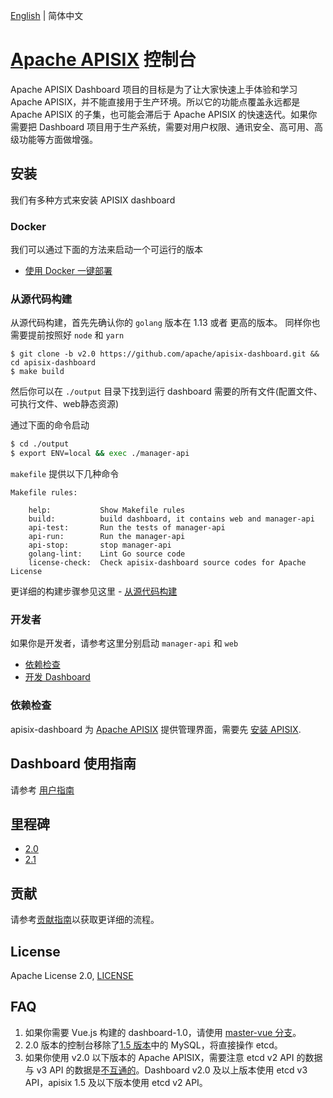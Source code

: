 <!--
#
# Licensed to the Apache Software Foundation (ASF) under one or more
# contributor license agreements.  See the NOTICE file distributed with
# this work for additional information regarding copyright ownership.
# The ASF licenses this file to You under the Apache License, Version 2.0
# (the "License"); you may not use this file except in compliance with
# the License.  You may obtain a copy of the License at
#
#     http://www.apache.org/licenses/LICENSE-2.0
#
# Unless required by applicable law or agreed to in writing, software
# distributed under the License is distributed on an "AS IS" BASIS,
# WITHOUT WARRANTIES OR CONDITIONS OF ANY KIND, either express or implied.
# See the License for the specific language governing permissions and
# limitations under the License.
#
-->

[English](./README.md) | 简体中文

# [Apache APISIX](https://github.com/apache/apisix) 控制台

Apache APISIX Dashboard 项目的目标是为了让大家快速上手体验和学习 Apache APISIX，并不能直接用于生产环境。所以它的功能点覆盖永远都是 Apache APISIX 的子集，也可能会滞后于 Apache APISIX 的快速迭代。如果你需要把 Dashboard 项目用于生产系统，需要对用户权限、通讯安全、高可用、高级功能等方面做增强。

## 安装

我们有多种方式来安装 APISIX dashboard

### Docker

我们可以通过下面的方法来启动一个可运行的版本

- [使用 Docker 一键部署](./docs/deploy-with-docker.zh-CN.md)

### 从源代码构建

从源代码构建，首先先确认你的 `golang` 版本在 1.13 或者 更高的版本。
同样你也需要提前按照好 `node` 和 `yarn`

```
$ git clone -b v2.0 https://github.com/apache/apisix-dashboard.git && cd apisix-dashboard
$ make build
```

然后你可以在 `./output` 目录下找到运行 dashboard 需要的所有文件(配置文件、可执行文件、web静态资源)

通过下面的命令启动

```sh
$ cd ./output
$ export ENV=local && exec ./manager-api
```

`makefile` 提供以下几种命令

```
Makefile rules:

    help:		    Show Makefile rules
    build:		    build dashboard, it contains web and manager-api
    api-test:		Run the tests of manager-api
    api-run:		Run the manager-api
    api-stop:		stop manager-api
    golang-lint:	Lint Go source code
    license-check:	Check apisix-dashboard source codes for Apache License
```

更详细的构建步骤参见这里 - [从源代码构建](./docs/deploy.zh-CN.md)

### 开发者

如果你是开发者，请参考这里分别启动 `manager-api` 和 `web`

- [依赖检查](#依赖检查)
- [开发 Dashboard](./docs/develop.zh-CN.md)

### 依赖检查

apisix-dashboard 为 [Apache APISIX](https://github.com/apache/apisix) 提供管理界面，需要先 [安装 APISIX](https://github.com/apache/apisix#configure-and-installation).

## Dashboard 使用指南

请参考 [用户指南](./docs/USER_GUIDE.zh-CN.md)

## 里程碑

- [2.0](https://github.com/apache/apisix-dashboard/milestone/4)
- [2.1](https://github.com/apache/apisix-dashboard/milestone/5)

## 贡献

请参考[贡献指南](./CONTRIBUTING.md)以获取更详细的流程。

## License

Apache License 2.0, [LICENSE](https://github.com/apache/apisix-dashboard/blob/master/LICENSE)

## FAQ

1. 如果你需要 Vue.js 构建的 dashboard-1.0，请使用 [master-vue 分支](https://github.com/apache/apisix-dashboard/tree/master-vue)。
2. 2.0 版本的控制台移除了[1.5 版本](https://github.com/apache/apisix-dashboard/tree/backup-1.5-latest)中的 MySQL，将直接操作 etcd。
3. 如果你使用 v2.0 以下版本的 Apache APISIX，需要注意 etcd v2 API 的数据与 v3 API 的数据是[不互通的](https://etcd.io/docs/v3.4.0/op-guide/v2-migration/)。Dashboard v2.0 及以上版本使用 etcd v3 API，apisix 1.5 及以下版本使用 etcd v2 API。
